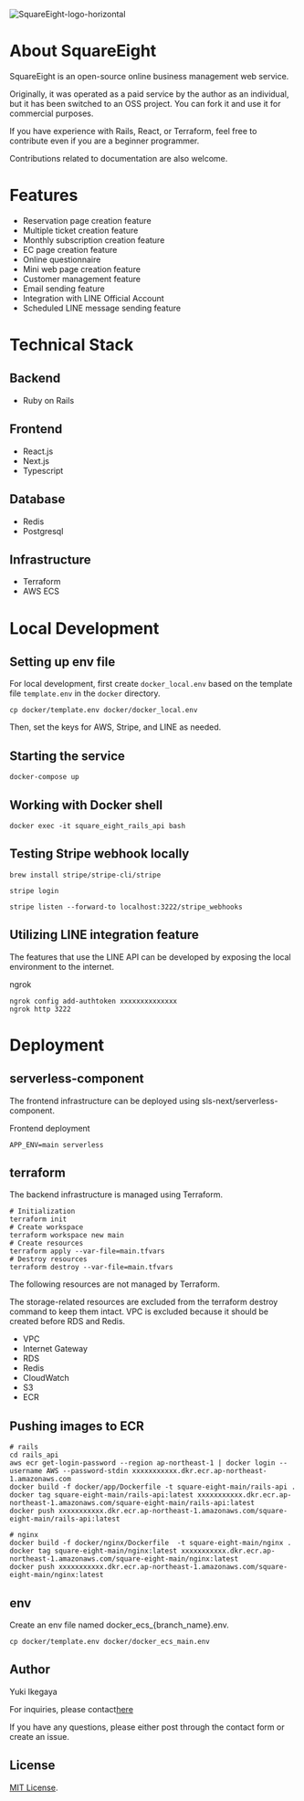 ![SquareEight-logo-horizontal](https://github.com/ikeyu0806/SquareEight/assets/30525452/62461f86-b9bc-4ae8-b6c2-8be76035becc)

# About SquareEight
SquareEight is an open-source online business management web service.

Originally, it was operated as a paid service by the author as an individual, but it has been switched to an OSS project. You can fork it and use it for commercial purposes.

If you have experience with Rails, React, or Terraform, feel free to contribute even if you are a beginner programmer.

Contributions related to documentation are also welcome.

# Features
- Reservation page creation feature
- Multiple ticket creation feature
- Monthly subscription creation feature
- EC page creation feature
- Online questionnaire
- Mini web page creation feature
- Customer management feature
- Email sending feature
- Integration with LINE Official Account
- Scheduled LINE message sending feature

# Technical Stack
## Backend
- Ruby on Rails

## Frontend
- React.js
- Next.js
- Typescript

## Database
- Redis
- Postgresql

## Infrastructure
- Terraform
- AWS ECS

# Local Development

## Setting up env file
For local development, first create `docker_local.env` based on the template file `template.env` in the `docker` directory.

```shell
cp docker/template.env docker/docker_local.env
```

Then, set the keys for AWS, Stripe, and LINE as needed.

## Starting the service

```shell
docker-compose up
```

## Working with Docker shell

```
docker exec -it square_eight_rails_api bash
```

## Testing Stripe webhook locally
```
brew install stripe/stripe-cli/stripe

stripe login

stripe listen --forward-to localhost:3222/stripe_webhooks
```

## Utilizing LINE integration feature
The features that use the LINE API can be developed by exposing the local environment to the internet.

ngrok

```
ngrok config add-authtoken xxxxxxxxxxxxxx
ngrok http 3222
```

# Deployment

## serverless-component
The frontend infrastructure can be deployed using sls-next/serverless-component.

Frontend deployment
```
APP_ENV=main serverless
```

## terraform
The backend infrastructure is managed using Terraform.

```
# Initialization
terraform init
# Create workspace
terraform workspace new main
# Create resources
terraform apply --var-file=main.tfvars
# Destroy resources
terraform destroy --var-file=main.tfvars
```

The following resources are not managed by Terraform.

The storage-related resources are excluded from the terraform destroy command to keep them intact. VPC is excluded because it should be created before RDS and Redis.

- VPC
- Internet Gateway
- RDS
- Redis
- CloudWatch
- S3
- ECR

## Pushing images to ECR

```
# rails
cd rails_api
aws ecr get-login-password --region ap-northeast-1 | docker login --username AWS --password-stdin xxxxxxxxxxx.dkr.ecr.ap-northeast-1.amazonaws.com
docker build -f docker/app/Dockerfile -t square-eight-main/rails-api .
docker tag square-eight-main/rails-api:latest xxxxxxxxxxx.dkr.ecr.ap-northeast-1.amazonaws.com/square-eight-main/rails-api:latest
docker push xxxxxxxxxxx.dkr.ecr.ap-northeast-1.amazonaws.com/square-eight-main/rails-api:latest

# nginx
docker build -f docker/nginx/Dockerfile  -t square-eight-main/nginx .
docker tag square-eight-main/nginx:latest xxxxxxxxxxx.dkr.ecr.ap-northeast-1.amazonaws.com/square-eight-main/nginx:latest
docker push xxxxxxxxxxx.dkr.ecr.ap-northeast-1.amazonaws.com/square-eight-main/nginx:latest
```

## env
Create an env file named docker_ecs_{branch_name}.env.

```
cp docker/template.env docker/docker_ecs_main.env
```

## Author
Yuki Ikegaya

For inquiries, please contact[here](https://yuki-ikegaya.net/%e3%81%8a%e5%95%8f%e3%81%84%e5%90%88%e3%82%8f%e3%81%9b/)

If you have any questions, please either post through the contact form or create an issue.

## License
[MIT License](https://opensource.org/licenses/MIT).
